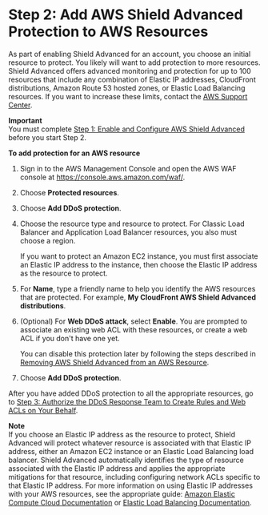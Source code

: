 # Step 2: Add AWS Shield Advanced Protection to AWS Resources<a name="configure-new-protection"></a>

As part of enabling Shield Advanced for an account, you choose an initial resource to protect\. You likely will want to add protection to more resources\. Shield Advanced offers advanced monitoring and protection for up to 100 resources that include any combination of Elastic IP addresses, CloudFront distributions, Amazon Route 53 hosted zones, or Elastic Load Balancing resources\. If you want to increase these limits, contact the [AWS Support Center](https://console.aws.amazon.com/support/home#/)\.

**Important**  
You must complete [Step 1: Enable and Configure AWS Shield Advanced](enable-ddos-prem.md) before you start Step 2\.

**To add protection for an AWS resource**

1. Sign in to the AWS Management Console and open the AWS WAF console at [https://console\.aws\.amazon\.com/waf/](https://console.aws.amazon.com/waf/)\. 

1. Choose **Protected resources**\. 

1. Choose **Add DDoS protection**\.

1. Choose the resource type and resource to protect\. For Classic Load Balancer and Application Load Balancer resources, you also must choose a region\.

   If you want to protect an Amazon EC2 instance, you must first associate an Elastic IP address to the instance, then choose the Elastic IP address as the resource to protect\.

1. For **Name**, type a friendly name to help you identify the AWS resources that are protected\. For example, **My CloudFront AWS Shield Advanced distributions**\.

1. \(Optional\) For **Web DDoS attack**, select **Enable**\. You are prompted to associate an existing web ACL with these resources, or create a web ACL if you don't have one yet\.

   You can disable this protection later by following the steps described in [Removing AWS Shield Advanced from an AWS Resource](remove-protection.md)\.

1. Choose **Add DDoS protection**\.

After you have added DDoS protection to all the appropriate resources, go to [Step 3: Authorize the DDoS Response Team to Create Rules and Web ACLs on Your Behalf](authorize-DRT.md)\.

**Note**  
If you choose an Elastic IP address as the resource to protect, Shield Advanced will protect whatever resource is associated with that Elastic IP address, either an Amazon EC2 instance or an Elastic Load Balancing load balancer\. Shield Advanced automatically identifies the type of resource associated with the Elastic IP address and applies the appropriate mitigations for that resource, including configuring network ACLs specific to that Elastic IP address\. For more information on using Elastic IP addresses with your AWS resources, see the appropriate guide: [Amazon Elastic Compute Cloud Documentation](https://aws.amazon.com/documentation/ec2/) or [Elastic Load Balancing Documentation](https://aws.amazon.com/documentation/elastic-load-balancing/)\.